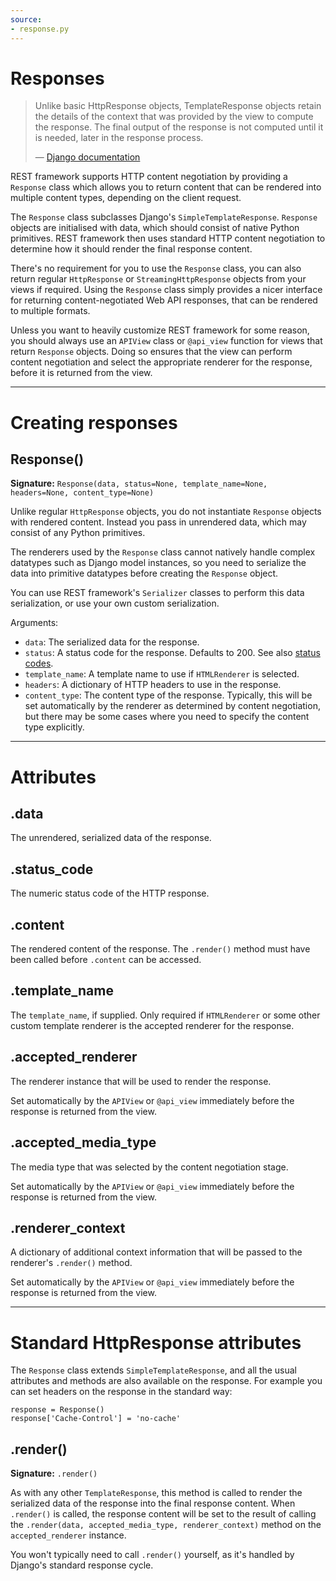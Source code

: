 ```yaml
---
source:
- response.py
---
```


# Responses

> Unlike basic HttpResponse objects, TemplateResponse objects retain the details of the context that was provided by the view to compute the response. The final output of the response is not computed until it is needed, later in the response process.
>
> &mdash; [Django documentation][cite]

REST framework supports HTTP content negotiation by providing a `Response` class which allows you to return content that
can be rendered into multiple content types, depending on the client request.

The `Response` class subclasses Django's `SimpleTemplateResponse`.  `Response` objects are initialised with data, which
should consist of native Python primitives. REST framework then uses standard HTTP content negotiation to determine how
it should render the final response content.

There's no requirement for you to use the `Response` class, you can also return regular `HttpResponse`
or `StreamingHttpResponse` objects from your views if required. Using the `Response` class simply provides a nicer
interface for returning content-negotiated Web API responses, that can be rendered to multiple formats.

Unless you want to heavily customize REST framework for some reason, you should always use an `APIView` class
or `@api_view` function for views that return `Response` objects. Doing so ensures that the view can perform content
negotiation and select the appropriate renderer for the response, before it is returned from the view.

---

# Creating responses

## Response()

**Signature:** `Response(data, status=None, template_name=None, headers=None, content_type=None)`

Unlike regular `HttpResponse` objects, you do not instantiate `Response` objects with rendered content. Instead you pass
in unrendered data, which may consist of any Python primitives.

The renderers used by the `Response` class cannot natively handle complex datatypes such as Django model instances, so
you need to serialize the data into primitive datatypes before creating the `Response` object.

You can use REST framework's `Serializer` classes to perform this data serialization, or use your own custom
serialization.

Arguments:

* `data`: The serialized data for the response.
* `status`: A status code for the response. Defaults to 200. See also [status codes][statuscodes].
* `template_name`: A template name to use if `HTMLRenderer` is selected.
* `headers`: A dictionary of HTTP headers to use in the response.
* `content_type`: The content type of the response. Typically, this will be set automatically by the renderer as
  determined by content negotiation, but there may be some cases where you need to specify the content type explicitly.

---

# Attributes

## .data

The unrendered, serialized data of the response.

## .status_code

The numeric status code of the HTTP response.

## .content

The rendered content of the response. The `.render()` method must have been called before `.content` can be accessed.

## .template_name

The `template_name`, if supplied. Only required if `HTMLRenderer` or some other custom template renderer is the accepted
renderer for the response.

## .accepted_renderer

The renderer instance that will be used to render the response.

Set automatically by the `APIView` or `@api_view` immediately before the response is returned from the view.

## .accepted_media_type

The media type that was selected by the content negotiation stage.

Set automatically by the `APIView` or `@api_view` immediately before the response is returned from the view.

## .renderer_context

A dictionary of additional context information that will be passed to the renderer's `.render()` method.

Set automatically by the `APIView` or `@api_view` immediately before the response is returned from the view.

---

# Standard HttpResponse attributes

The `Response` class extends `SimpleTemplateResponse`, and all the usual attributes and methods are also available on
the response. For example you can set headers on the response in the standard way:

    response = Response()
    response['Cache-Control'] = 'no-cache'

## .render()

**Signature:** `.render()`

As with any other `TemplateResponse`, this method is called to render the serialized data of the response into the final
response content. When `.render()` is called, the response content will be set to the result of calling
the `.render(data, accepted_media_type, renderer_context)` method on the `accepted_renderer` instance.

You won't typically need to call `.render()` yourself, as it's handled by Django's standard response cycle.

[cite]: https://docs.djangoproject.com/en/stable/ref/template-response/

[statuscodes]: status-codes.md
